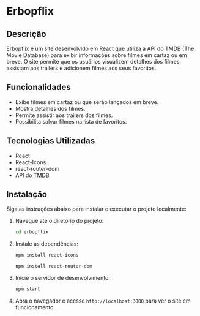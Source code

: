 # Erbopflix

## Descrição

Erbopflix é um site desenvolvido em React que utiliza a API do TMDB (The Movie Database) para exibir informações sobre filmes em cartaz ou em breve. O site permite que os usuários visualizem detalhes dos filmes, assistam aos trailers e adicionem filmes aos seus favoritos.

## Funcionalidades

- Exibe filmes em cartaz ou que serão lançados em breve.
- Mostra detalhes dos filmes.
- Permite assistir aos trailers dos filmes.
- Possibilita salvar filmes na lista de favoritos.

## Tecnologias Utilizadas

- React
- React-Icons
- react-router-dom
- API do [TMDB](https://www.themoviedb.org)

## Instalação

Siga as instruções abaixo para instalar e executar o projeto localmente:

1. Navegue até o diretório do projeto:
    ```sh
    cd erbopflix
    ```

2. Instale as dependências:
    ```sh
    npm install react-icons
    ```

    ```sh
    npm install react-router-dom
    ```

3. Inicie o servidor de desenvolvimento:
    ```sh
    npm start
    ```

4. Abra o navegador e acesse `http://localhost:3000` para ver o site em funcionamento.